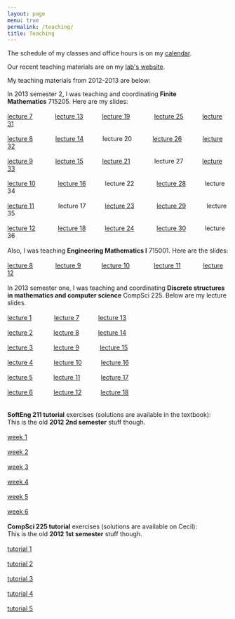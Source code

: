 ```yaml
---
layout: page
menu: true
permalink: /teaching/
title: Teaching
---
```


The schedule of my classes and office hours is on my [calendar](http://lab.gavruskin.com/alex/).

Our recent teaching materials are on my [lab's website](http://lab.gavruskin.com/teaching/).

My teaching materials from 2012-2013 are below:

<div>In 2013 semester 2, I was teaching and coordinating <b>Finite Mathematics</b>&nbsp;715205. Here are my slides:</div>
<div><br>
</div>
<div><a href="https://www.dropbox.com/s/g0w8r5caov6zcgi/slides_lecture7_FM.pdf">lecture 7</a>&nbsp;<span>&nbsp;&nbsp; &nbsp;&nbsp;&nbsp; &nbsp;&nbsp; &nbsp; <a href="https://www.dropbox.com/s/pgvlbffnvbyyojs/slides_lecture13_FM.pdf">lecture 13</a>&nbsp; &nbsp; &nbsp; &nbsp; &nbsp;&nbsp; <a href="https://www.dropbox.com/s/nh6z1brfr9o3zon/slides_lecture19_FM.pdf">lecture 19</a></span> <span>&nbsp;&nbsp; &nbsp;&nbsp; &nbsp; &nbsp;&nbsp; &nbsp; <a href="https://www.dropbox.com/s/4401ngud6rr4p96/slides_lecture_25_FM.pdf">lecture 25</a>&nbsp; &nbsp; &nbsp; &nbsp; &nbsp;&nbsp; <a href="https://www.dropbox.com/s/q0r59etq75zb8uc/slides_lecture_31_FM.pdf">lecture 31</a></span></div>
<div><br>
</div>
<div><a href="https://www.dropbox.com/s/vah3izt41u1airc/slides_lecture8_FM.pdf">lecture 8</a>&nbsp;<span>&nbsp;&nbsp; &nbsp;&nbsp;&nbsp; &nbsp;&nbsp; &nbsp; <a href="https://www.dropbox.com/s/7cjycujah4bvo4u/slides_lecture14_FM.pdf">lecture 14</a>&nbsp; &nbsp; &nbsp; &nbsp; &nbsp;&nbsp; lecture 20</span> <span>&nbsp;&nbsp; &nbsp;&nbsp; &nbsp;&nbsp; &nbsp; <a href="https://www.dropbox.com/s/uo7okurrjxbeha0/slides_lecture_26_FM.pdf">lecture 26</a>&nbsp; &nbsp; &nbsp;&nbsp; &nbsp; &nbsp;&nbsp; <a href="https://www.dropbox.com/s/996objibdqlevof/slides_lecture_32_FM.pdf">lecture 32</a></span></div>
<div><br>
</div>
<div><a href="https://www.dropbox.com/s/ps32agb2hrn26zi/slides_lecture9_FM.pdf">lecture 9</a>&nbsp;&nbsp;&nbsp; &nbsp;&nbsp;&nbsp; &nbsp;&nbsp; &nbsp; <a href="https://www.dropbox.com/s/cdv4tpeqq08l5eb/slides_lecture15_FM.pdf">lecture 15</a>&nbsp; &nbsp; &nbsp; &nbsp; &nbsp;&nbsp; <a href="https://www.dropbox.com/s/ynxdm2rvbe1yf8c/slides_lecture21_FM.pdf">lecture 21</a> &nbsp;&nbsp; &nbsp; &nbsp;&nbsp; &nbsp;&nbsp; &nbsp; lecture 27&nbsp; &nbsp; &nbsp; &nbsp; &nbsp; &nbsp;<a href="https://www.dropbox.com/s/p454o60fvodvx0v/slides_lecture_33_FM.pdf">lecture 33</a></div>
<div><br>
</div>
<div><a href="https://www.dropbox.com/s/23szlkn7w87zfpf/slides_lecture10_FM.pdf">lecture 10</a>&nbsp;&nbsp;&nbsp; &nbsp;&nbsp;&nbsp; &nbsp;&nbsp; &nbsp; <a href="https://www.dropbox.com/s/kchxmnznmu2wcbu/slides_lecture16_FM.pdf">lecture 16</a>&nbsp; &nbsp; &nbsp; &nbsp; &nbsp;&nbsp; lecture 22 &nbsp;&nbsp; &nbsp;&nbsp;&nbsp; &nbsp;&nbsp; &nbsp; <a href="https://www.dropbox.com/s/lnasisjbkwrpyyx/slides_lecture_28_FM.pdf">lecture 28</a>&nbsp; &nbsp; &nbsp; &nbsp; &nbsp;&nbsp; lecture 34</div>
<div><br>
</div>
<div><a href="https://www.dropbox.com/s/0855oc2h9671cix/slides_lecture11_FM.pdf">lecture 11</a>&nbsp;<span>&nbsp;&nbsp; &nbsp;&nbsp; &nbsp; &nbsp;&nbsp; &nbsp; lecture 17&nbsp; &nbsp; &nbsp; &nbsp; &nbsp;&nbsp; <a href="https://www.dropbox.com/s/z1jjiuj9l3jfznm/slides_lecture_23_FM.pdf">lecture 23</a></span> <span>&nbsp;&nbsp; &nbsp;&nbsp;&nbsp; &nbsp;&nbsp; &nbsp; <a href="https://www.dropbox.com/s/r6g3kuieis12hx5/slides_lecture_29_FM.pdf">lecture 29</a>&nbsp; &nbsp; &nbsp;&nbsp; &nbsp; &nbsp;&nbsp; lecture 35</span></div>
<div><br>
</div>
<div><a href="https://www.dropbox.com/s/5u2z9kmcvabj3ru/slides_lecture12_FM.pdf">lecture 12</a>&nbsp;&nbsp;&nbsp; &nbsp;&nbsp;&nbsp; &nbsp;&nbsp; &nbsp; <a href="https://www.dropbox.com/s/65cogpwug4a34be/Test2012_2FM.pdf">lecture 18</a>&nbsp; &nbsp; &nbsp; &nbsp; &nbsp;&nbsp; <a href="https://www.dropbox.com/s/zl2zjqbyrhrx895/slides_lecture_24_FM.pdf">lecture 24</a> &nbsp;&nbsp; &nbsp;&nbsp;&nbsp; &nbsp;&nbsp; &nbsp; <a href="https://www.dropbox.com/s/j69rc5gafvng63l/slides_lecture_30_FM.pdf">lecture 30</a>&nbsp; &nbsp; &nbsp; &nbsp; &nbsp;&nbsp; lecture 36<br>
<br>
</div>
<div>Also, I was teaching <b>Engineering Mathematics I</b>&nbsp;715001. Here are the slides: <br>
<br>
<div><a href="https://www.dropbox.com/s/45ez88kcphxh5bp/slides_week8_EC1.pdf">lecture 8</a> <span>&nbsp;&nbsp; &nbsp;&nbsp;&nbsp; &nbsp;&nbsp; &nbsp; <a href="https://www.dropbox.com/s/q3y3bz5kxoaxw5v/slides_week9_EC1.pdf">lecture 9</a> &nbsp; &nbsp; &nbsp; &nbsp; &nbsp;&nbsp; <a href="https://www.dropbox.com/s/opg4e04xncqcu4y/slides_week10_EC1.pdf">lecture 10</a></span> <span>&nbsp;&nbsp; &nbsp;&nbsp; &nbsp; &nbsp;&nbsp; &nbsp; <a href="https://www.dropbox.com/s/4ff304ys4sd2k6t/slides_week11_EC1.pdf">lecture 11</a> &nbsp;&nbsp; &nbsp; &nbsp; &nbsp; &nbsp;&nbsp; <a href="https://www.dropbox.com/s/ngvk5obz7l8yl88/slides_week12_EC1.pdf">lecture 12</a><br>
</span></div>
</div>
<div><br>
</div>
<div>In 2013 semester one, I was teaching and coordinating <b>Discrete structures in mathematics and computer science</b> CompSci&nbsp;225. Below are my lecture slides.</div>
<div><br>
</div>
<div><a href="https://www.dropbox.com/s/gh8vyiwbgvefiyy/lecture1.pdf">lecture 1</a>&nbsp;<span>&nbsp;&nbsp; &nbsp;&nbsp;&nbsp; &nbsp;&nbsp; &nbsp; <a href="https://www.dropbox.com/s/x428a0h1h0ajm0z/lecture7.pdf">lecture 7</a>&nbsp; &nbsp; &nbsp; &nbsp; &nbsp; &nbsp;<a href="https://www.dropbox.com/s/pcz668j82j2wzud/lecture13.pdf">lecture 13</a></span></div>
<div><br>
</div>
<div><a href="https://www.dropbox.com/s/3r4jo69p2f7w7f2/lecture2.pdf">lecture 2</a>&nbsp;&nbsp;&nbsp; &nbsp;&nbsp;&nbsp; &nbsp;&nbsp; &nbsp;<a href="https://www.dropbox.com/s/4dp53mmhnujqnck/lecture8.pdf">lecture 8</a>&nbsp; &nbsp; &nbsp; &nbsp; &nbsp; &nbsp;<a href="https://www.dropbox.com/s/pnc62bb85papqad/lecture14.pdf">lecture 14</a></div>
<div><span><br>
</span></div>
<div><a href="https://www.dropbox.com/s/z7epdmbcd842pu2/lecture3.pdf">lecture 3</a>&nbsp; &nbsp; &nbsp; &nbsp; &nbsp; &nbsp; <a href="https://www.dropbox.com/s/qfrxqsw4kgbwxu5/lecture9.pdf">lecture 9</a>&nbsp; &nbsp; &nbsp; &nbsp; &nbsp; &nbsp;&nbsp;<a href="https://www.dropbox.com/s/km1ktiv2fpeexxp/lecture15.pdf">lecture 15</a></div>
<div><br>
</div>
<div><a href="https://www.dropbox.com/s/j2zb8fpn9r0rs1v/lecture4.pdf">lecture 4</a>&nbsp; &nbsp; &nbsp; &nbsp; &nbsp; &nbsp; <a href="https://www.dropbox.com/s/kh0jj7jxlv59fpw/lecture10.pdf">lecture 10</a>&nbsp; &nbsp; &nbsp; &nbsp; &nbsp; &nbsp;<a href="https://www.dropbox.com/s/3njjn0yyrvhdcw7/lecture16.pdf">lecture 16</a></div>
<div><br>
</div>
<div><a href="https://www.dropbox.com/s/1vbcxd4p9cem0fr/lecture5.pdf">lecture 5</a>&nbsp; &nbsp; &nbsp; &nbsp; &nbsp; &nbsp;&nbsp;<a href="https://www.dropbox.com/s/ybsaovpoe4x0x18/lecture11.pdf">lecture 11</a>&nbsp; &nbsp; &nbsp; &nbsp; &nbsp; &nbsp;&nbsp;<a href="https://www.dropbox.com/s/ffp5apf6wk9i0xk/lecture17.pdf">lecture 17</a></div>
<div><br>
</div>
<div><a href="https://www.dropbox.com/s/56uqhr0w3dyqatu/lecture6.pdf">lecture 6</a>&nbsp; &nbsp; &nbsp; &nbsp; &nbsp; &nbsp;&nbsp;<a href="https://www.dropbox.com/s/hrhb7op63l38t92/lecture12.pdf">lecture 12</a> &nbsp; &nbsp; &nbsp; &nbsp; &nbsp;&nbsp;<a href="https://www.dropbox.com/s/rcm00xjuk5uj6af/lecture18.pdf">lecture 18</a></div>
<div><br>
</div>
<div><br>
</div>
<div><b>SoftEng 211 tutorial</b> exercises (solutions are available in the textbook):</div>
<div>This is the old <b>2012 2nd semester</b> stuff though.</div>
<div><br>
</div>
<div><a href="https://dl.dropbox.com/u/63080112/SEweek01.pdf">week 1</a></div>
<div><br>
</div>
<div><a href="https://dl.dropbox.com/u/63080112/SEweek02.pdf">week 2</a></div>
<div><br>
</div>
<div><a href="https://dl.dropbox.com/u/63080112/SEweek03.pdf">week 3</a></div>
<div><br>
</div>
<div><a href="https://dl.dropbox.com/u/63080112/SEweek04.pdf">week 4</a></div>
<div><br>
</div>
<div><a href="https://dl.dropbox.com/u/63080112/SEweek05.pdf">week 5</a></div>
<div><br>
</div>
<div><a href="https://dl.dropbox.com/u/63080112/SEweek06.pdf">week 6</a></div>
<div><br>
</div>
<div><b>CompSci 225 tutorial</b> exercises (solutions are available on Cecil):</div>
<div>This is the old <b>2012 1st semester</b> stuff though.</div>
<div><br>
</div>
<div><a href="http://dl.dropbox.com/u/63080112/week02.pdf">tutorial 1</a></div>
<div><br>
</div>
<div><a href="http://dl.dropbox.com/u/63080112/week03.pdf">tutorial 2</a></div>
<div><br>
</div>
<div><a href="http://dl.dropbox.com/u/63080112/week04.pdf">tutorial 3</a></div>
<div><br>
</div>
<div><a href="http://dl.dropbox.com/u/63080112/week05.pdf">tutorial 4</a></div>
<div><br>
</div>
<div><a href="http://dl.dropbox.com/u/63080112/week06.pdf">tutorial 5</a></div>

